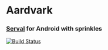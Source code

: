# Aardvark
### [Serval](http://www.servalproject.org/) for Android with sprinkles
[![Build Status](https://travis-ci.com/Thames1990/aardvark.svg?token=zAVBhxjK5snT31HyuiYp&branch=master)](https://travis-ci.com/Thames1990/aardvark)